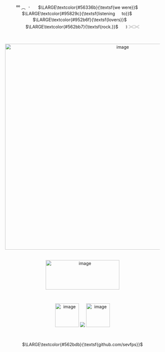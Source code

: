 &nbsp;<div align="center">

⁰⁰ ︵⠀˒	 ⠀⠀ $\LARGE\textcolor{#56336b}{\textsf{we    were}}$ 　 　 $\LARGE\textcolor{#95829c}{\textsf{listening  　 to}}$ 　 　 $\LARGE\textcolor{#952b6f}{\textsf{lovers}}$  　 $\LARGE\textcolor{#562bb7}{\textsf{rock.}}$	 ⠀⠀꒱ 𓏵𓏵

</div>

&nbsp;<div align="center">
<img width="750" height="670" alt="image" src="https://i.postimg.cc/mrFrjmR0/image.png" />
</div>
ㅤ ㅤ ㅤ ㅤ ㅤ
&nbsp;<div align="center">
<img width="240" height="96" alt="image" src="https://i.postimg.cc/BQkbFWf3/image.png" />
</div>

&nbsp;<div align="center">
<img width="77" height="77" alt="image" src="https://i.postimg.cc/HL2TBRRw/image.png" />
![](https://komarev.com/ghpvc/?username=zv6k&color=f353d1&style=classic&format=long&label=⠀⠀⠀ᛝ⠀⠀⠀) <img width="77" height="77" alt="image" src="https://i.postimg.cc/nr6xXJjW/image.png" />

</div>

&nbsp;<div align="center">

$\LARGE\textcolor{#562bdb}{\textsf{github.com/sevfps}}$

</div>
